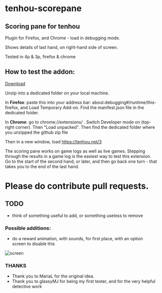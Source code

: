 # tenhou-scorepane

## Scoring pane for tenhou

Plugin for Firefox, and Chrome - load in debugging mode.

Shows details of last hand, on right-hand side of screen.

Tested in 4p & 3p, firefox & chrome


## How to test the addon:

[Download](https://github.com/ApplySci/tenhou-scorepane/archive/master.zip)

Unzip into a dedicated folder on your local machine.

In **Firefox**: paste this into your address bar: about:debugging#/runtime/this-firefox, and Load Temporary Add-on. Find the manifest.json file in the dedicated folder.

In **Chrome**: go to chrome://extensions/ . Switch Developer mode on (top-right corner). Then "Load unpacked". Then find the dedicated folder where you unzipped the github zip file

Then in a new window, load https://tenhou.net/3
 
The scoring pane works on game logs as well as live games. Stepping through the results in a game log is the easiest way to test this extension. Go to the start of the second hand, or later, and then go back one turn - that takes you to the end of the last hand.

# Please do contribute pull requests.

## TODO

- think of something useful to add, or something useless to remove

### Possible additions:

- do a reward animation, with sounds, for first place, with an option screen to disable this

![screen](https://media.discordapp.net/attachments/712257404548415539/746298551226859531/unknown.png)

### THANKS

- Thank you to MariaL for the original idea.
- Thank you to glassyMJ for being my first tester, and for the very helpful detective work

